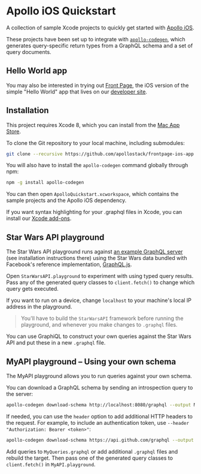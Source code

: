 # Apollo iOS Quickstart

A collection of sample Xcode projects to quickly get started with [Apollo iOS](https://github.com/apollostack/apollo-ios).

These projects have been set up to integrate with [`apollo-codegen`](https://github.com/apollostack/apollo-codegen), which generates query-specific return types from a GraphQL schema and a set of query documents.

## Hello World app

You may also be interested in trying out [Front Page](https://github.com/apollostack/frontpage-ios-app), the iOS version of the simple "Hello World" app that lives on our [developer site](http://dev.apollodata.com).

## Installation

This project requires Xcode 8, which you can install from the [Mac App Store](https://itunes.apple.com/en/app/xcode/id497799835?mt=12).

To clone the Git repository to your local machine, including submodules:

```sh
git clone --recursive https://github.com/apollostack/frontpage-ios-app.git
```

You will also have to install the `apollo-codegen` command globally through npm:

```sh
npm -g install apollo-codegen
```

You can then open `ApolloQuickstart.xcworkspace`, which contains the sample projects and the Apollo iOS dependency.

If you want syntax highlighting for your .graphql files in Xcode, you can install our [Xcode add-ons](https://github.com/apollostack/xcode-apollo).

## Star Wars API playground

The Star Wars API playground runs against [an example GraphQL server](https://github.com/jahewson/graphql-starwars) (see installation instructions there) using the Star Wars data bundled with Facebook's reference implementation, [GraphQL.js](https://github.com/graphql/graphql-js).

Open `StarWarsAPI.playground` to experiment with using typed query results. Pass any of the generated query classes to `client.fetch()` to change which query gets executed.

If you want to run on a device, change `localhost` to your machine's local IP address in the playground.

> You'll have to build the `StarWarsAPI` framework before running the playground, and whenever you make changes to `.graphql` files.

You can use GraphiQL to construct your own queries against the Star Wars API and put these in a new `.graphql` file.

## MyAPI playground – Using your own schema

The MyAPI playground allows you to run queries against your own schema.

You can download a GraphQL schema by sending an introspection query to the server:

```sh
apollo-codegen download-schema http://localhost:8080/graphql --output MyAPI/MyAPI/schema.json
```

If needed, you can use the `header` option to add additional HTTP headers to the request. For example, to include an authentication token, use `--header "Authorization: Bearer <token>"`:

```sh
apollo-codegen download-schema https://api.github.com/graphql --output MyAPI/MyAPI/schema.json --header "Authorization: Bearer <token>"
```

Add queries to `MyQueries.graphql` or add additional `.graphql` files and rebuild the target. Then pass one of the generated query classes to `client.fetch()` in `MyAPI.playground`.
